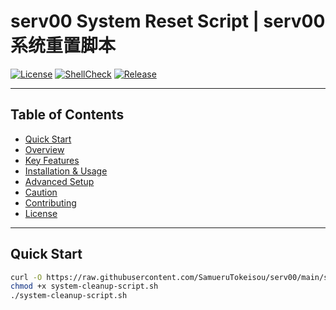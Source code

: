 # serv00 System Reset Script | serv00 系统重置脚本

[![License](https://img.shields.io/badge/license-MIT-blue.svg)](LICENSE)
[![ShellCheck](https://github.com/SamueruTokeisou/serv00/actions/workflows/shellcheck.yml/badge.svg)](https://github.com/SamueruTokeisou/serv00/actions/workflows/shellcheck.yml)
[![Release](https://img.shields.io/github/v/release/SamueruTokeisou/serv00)](https://github.com/SamueruTokeisou/serv00/releases)

---

## Table of Contents

- [Quick Start](#quick-start)
- [Overview](#overview)
- [Key Features](#key-features)
- [Installation & Usage](#installation--usage)
- [Advanced Setup](#advanced-setup)
- [Caution](#caution)
- [Contributing](#contributing)
- [License](#license)

---

## Quick Start

```bash
curl -O https://raw.githubusercontent.com/SamueruTokeisou/serv00/main/system-cleanup-script.sh
chmod +x system-cleanup-script.sh
./system-cleanup-script.sh
